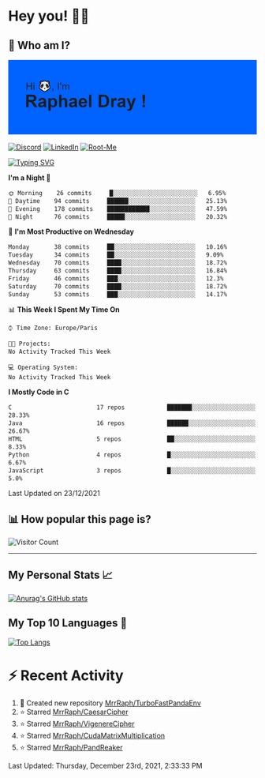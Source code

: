 # **Hey you! 👋🏼**

## **🔎 Who am I?**

<img src="https://github.com/MrrRaph/MrrRaph/blob/master/header.png?raw=true">

[![Discord](https://img.shields.io/badge/Discord-7289DA?style=for-the-badge&logo=discord&logoColor=white
)](https://discordapp.com/users/MrRaph#4214/)
[![LinkedIn](https://img.shields.io/badge/LinkedIn-0077B5?style=for-the-badge&logo=linkedin&logoColor=white)](https://www.linkedin.com/in/raphaeldray/)
[![Root-Me](https://img.shields.io/badge/dynamic/json?color=yellowgreen&label=Root-me%20Score&query=score&style=for-the-badge&url=https://raw.githubusercontent.com/MrrRaph/MrrRaph/master/root-me-stats.json&logoColor=white)](https://www.root-me.org/PandHacker)


[![Typing SVG](https://readme-typing-svg.herokuapp.com?font=glory&size=23&multiline=true&height=65&lines=CyberSecurity+Engineer+%F0%9F%92%BB;Freelance+Fullstack+Developer)](https://git.io/typing-svg)

<!--START_SECTION:waka-->
**I'm a Night 🦉** 

```text
🌞 Morning    26 commits     █░░░░░░░░░░░░░░░░░░░░░░░░   6.95% 
🌆 Daytime    94 commits     ██████░░░░░░░░░░░░░░░░░░░   25.13% 
🌃 Evening    178 commits    ████████████░░░░░░░░░░░░░   47.59% 
🌙 Night      76 commits     █████░░░░░░░░░░░░░░░░░░░░   20.32%

```
📅 **I'm Most Productive on Wednesday** 

```text
Monday       38 commits     ██░░░░░░░░░░░░░░░░░░░░░░░   10.16% 
Tuesday      34 commits     ██░░░░░░░░░░░░░░░░░░░░░░░   9.09% 
Wednesday    70 commits     ████░░░░░░░░░░░░░░░░░░░░░   18.72% 
Thursday     63 commits     ████░░░░░░░░░░░░░░░░░░░░░   16.84% 
Friday       46 commits     ███░░░░░░░░░░░░░░░░░░░░░░   12.3% 
Saturday     70 commits     ████░░░░░░░░░░░░░░░░░░░░░   18.72% 
Sunday       53 commits     ███░░░░░░░░░░░░░░░░░░░░░░   14.17%

```


📊 **This Week I Spent My Time On** 

```text
⌚︎ Time Zone: Europe/Paris

🐱‍💻 Projects: 
No Activity Tracked This Week

💻 Operating System: 
No Activity Tracked This Week

```

**I Mostly Code in C** 

```text
C                        17 repos            ███████░░░░░░░░░░░░░░░░░░   28.33% 
Java                     16 repos            ██████░░░░░░░░░░░░░░░░░░░   26.67% 
HTML                     5 repos             ██░░░░░░░░░░░░░░░░░░░░░░░   8.33% 
Python                   4 repos             █░░░░░░░░░░░░░░░░░░░░░░░░   6.67% 
JavaScript               3 repos             █░░░░░░░░░░░░░░░░░░░░░░░░   5.0%

```



 Last Updated on 23/12/2021
<!--END_SECTION:waka-->

## **📊 How popular this page is?**

![Visitor Count](https://profile-counter.glitch.me/MrrRaph/count.svg)

---

## **My Personal Stats 📈**

[![Anurag's GitHub stats](https://github-readme-stats.vercel.app/api?username=mrrraph&count_private=true&show_icons=true&title_color=fff&text_color=fff&bg_color=30,36d1dc,904e95)](https://github.com/anuraghazra/github-readme-stats)

## **My Top 10 Languages 📣**

[![Top Langs](https://github-readme-stats.vercel.app/api/top-langs/?username=mrrraph&langs_count=10&layout=compact&hide=html,css&hide_title=true)](https://github.com/anuraghazra/github-readme-stats)


# **⚡ Recent Activity**

<!--RECENT_ACTIVITY:start-->
1. 📔 Created new repository [MrrRaph/TurboFastPandaEnv](https://github.com/MrrRaph/TurboFastPandaEnv)
2. ⭐ Starred [MrrRaph/CaesarCipher](https://github.com/MrrRaph/CaesarCipher)
3. ⭐ Starred [MrrRaph/VigenereCipher](https://github.com/MrrRaph/VigenereCipher)
4. ⭐ Starred [MrrRaph/CudaMatrixMultiplication](https://github.com/MrrRaph/CudaMatrixMultiplication)
5. ⭐ Starred [MrrRaph/PandReaker](https://github.com/MrrRaph/PandReaker)
<!--RECENT_ACTIVITY:end-->
<!--RECENT_ACTIVITY:last_update-->
Last Updated: Thursday, December 23rd, 2021, 2:33:33 PM
<!--RECENT_ACTIVITY:last_update_end-->

